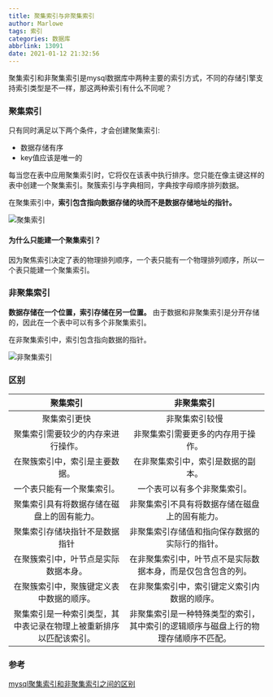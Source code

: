 ```yaml
---
title: 聚集索引与非聚集索引
author: Marlowe
tags: 索引
categories: 数据库
abbrlink: 13091
date: 2021-01-12 21:32:56
---
```

聚集索引和非聚集索引是mysql数据库中两种主要的索引方式，不同的存储引擎支持索引类型是不一样，那这两种索引有什么不同呢？
<!--more-->

### 聚集索引

只有同时满足以下两个条件，才会创建聚集索引:
* 数据存储有序
* key值应该是唯一的

每当您在表中应用聚集索引时，它将仅在该表中执行排序。您只能在像主键这样的表中创建一个聚集索引。聚簇索引与字典相同，字典按字母顺序排列数据。

在聚集索引中，**索引包含指向数据存储的块而不是数据存储地址的指针。**

![聚集索引](https://www.11meigui.com/wp-content/uploads/2020/08/Clustered_Index-1024x569.jpg)


#### 为什么只能建一个聚集索引？

因为聚焦索引决定了表的物理排列顺序，一个表只能有一个物理排列顺序，所以一个表只能建一个聚集索引。

### 非聚集索引
**数据存储在一个位置，索引存储在另一位置。** 由于数据和非聚集索引是分开存储的，因此在一个表中可以有多个非聚集索引。

在非聚集索引中，索引包含指向数据的指针。

![非聚集索引](https://www.11meigui.com/wp-content/uploads/2020/08/Non-clustered_Index-1024x745.jpg)


### 区别

聚集索引 | 非聚集索引
|:---:|:---:|
聚集索引更快|	非聚集索引较慢
聚集索引需要较少的内存来进行操作。|	非聚集索引需要更多的内存用于操作。
在聚簇索引中，索引是主要数据。|	在非聚集索引中，索引是数据的副本。
一个表只能有一个聚集索引。|	一个表可以有多个非聚集索引。
聚集索引具有将数据存储在磁盘上的固有能力。|	非聚集索引不具有将数据存储在磁盘上的固有能力。
聚集索引存储块指针不是数据指针|	非聚集索引存储值和指向保存数据的实际行的指针。
在聚簇索引中，叶节点是实际数据本身。|	在非聚集索引中，叶节点不是实际数据本身，而是仅包含包含的列。
在聚簇索引中，聚簇键定义表中数据的顺序。|	在非聚集索引中，索引键定义索引内数据的顺序。
聚集索引是一种索引类型，其中表记录在物理上被重新排序以匹配该索引。|	非聚集索引是一种特殊类型的索引，其中索引的逻辑顺序与磁盘上行的物理存储顺序不匹配。




### 参考
[mysql聚集索引和非聚集索引之间的区别](https://www.11meigui.com/2020/mysql-cluster-vs-non-cluster-index.html)

